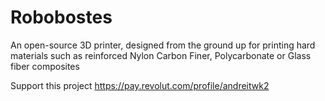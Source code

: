 # Robobostes
An open-source 3D printer, designed from the ground up for printing hard materials such as reinforced Nylon Carbon Finer, Polycarbonate or Glass fiber composites

Support this project
https://pay.revolut.com/profile/andreitwk2
